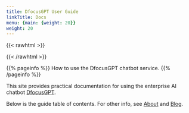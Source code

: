 ```yaml
---
title: DfocusGPT User Guide
linkTitle: Docs
menu: {main: {weight: 20}}
weight: 20
---
```


{{< rawhtml >}}
<script async src="https://www.googletagmanager.com/gtag/js?id=G-7SKBGVZ04X"></script>
<script>
  window.dataLayer = window.dataLayer || [];
  function gtag(){dataLayer.push(arguments);} gtag('js', new Date());
  gtag('config', 'G-7SKBGVZ04X');
  window.plugin_keys = '061ca831-72bb-417b-bb24-03185946b9be';
  window.requestUrl = 'https://gpt.dfocus.net';
</script>
<script src="https://testgpt.dfocus.net/static/remote/js/dfocus-chatbot-iframe.js"></script>
{{< /rawhtml >}}

{{% pageinfo %}}
How to use the DfocusGPT chatbot service.
{{% /pageinfo %}}

This site provides practical documentation for using the enterprise AI chatbot [DfocusGPT](https://gpt.dfocus.net/).

Below is the guide table of contents. For other info, see [About](/en/about/) and [Blog](/en/blog/).

